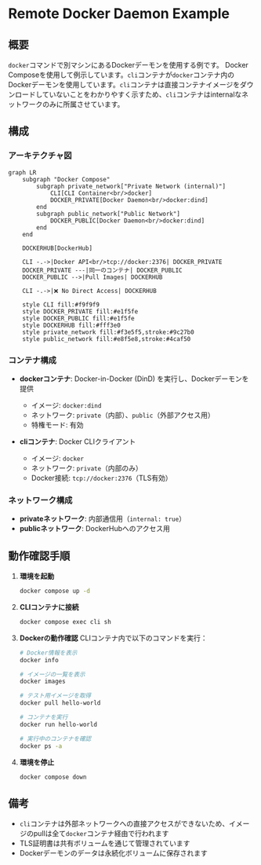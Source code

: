 # Remote Docker Daemon Example

## 概要

`docker`コマンドで別マシンにあるDockerデーモンを使用する例です。
Docker Composeを使用して例示しています。`cli`コンテナが`docker`コンテナ内のDockerデーモンを使用しています。`cli`コンテナは直接コンテナイメージをダウンロードしていないことをわかりやすく示すため、`cli`コンテナはinternalなネットワークのみに所属させています。

## 構成

### アーキテクチャ図

```mermaid
graph LR
    subgraph "Docker Compose"
        subgraph private_network["Private Network (internal)"]
            CLI[CLI Container<br/>docker]
            DOCKER_PRIVATE[Docker Daemon<br/>docker:dind]
        end
        subgraph public_network["Public Network"]
            DOCKER_PUBLIC[Docker Daemon<br/>docker:dind]
        end
    end

    DOCKERHUB[DockerHub]

    CLI -.->|Docker API<br/>tcp://docker:2376| DOCKER_PRIVATE
    DOCKER_PRIVATE ---|同一のコンテナ| DOCKER_PUBLIC
    DOCKER_PUBLIC -->|Pull Images| DOCKERHUB

    CLI -.->|❌ No Direct Access| DOCKERHUB

    style CLI fill:#f9f9f9
    style DOCKER_PRIVATE fill:#e1f5fe
    style DOCKER_PUBLIC fill:#e1f5fe
    style DOCKERHUB fill:#fff3e0
    style private_network fill:#f3e5f5,stroke:#9c27b0
    style public_network fill:#e8f5e8,stroke:#4caf50
```

### コンテナ構成

- **dockerコンテナ**: Docker-in-Docker (DinD) を実行し、Dockerデーモンを提供
  - イメージ: `docker:dind`
  - ネットワーク: `private`（内部）、`public`（外部アクセス用）
  - 特権モード: 有効

- **cliコンテナ**: Docker CLIクライアント
  - イメージ: `docker`
  - ネットワーク: `private`（内部のみ）
  - Docker接続: `tcp://docker:2376`（TLS有効）

### ネットワーク構成

- **privateネットワーク**: 内部通信用（`internal: true`）
- **publicネットワーク**: DockerHubへのアクセス用

## 動作確認手順

1. **環境を起動**
   ```bash
   docker compose up -d
   ```

2. **CLIコンテナに接続**
   ```bash
   docker compose exec cli sh
   ```

3. **Dockerの動作確認**
   CLIコンテナ内で以下のコマンドを実行：
   ```bash
   # Docker情報を表示
   docker info

   # イメージの一覧を表示
   docker images

   # テスト用イメージを取得
   docker pull hello-world

   # コンテナを実行
   docker run hello-world

   # 実行中のコンテナを確認
   docker ps -a
   ```

4. **環境を停止**
   ```bash
   docker compose down
   ```

## 備考

- `cli`コンテナは外部ネットワークへの直接アクセスができないため、イメージのpullは全て`docker`コンテナ経由で行われます
- TLS証明書は共有ボリュームを通じて管理されています
- Dockerデーモンのデータは永続化ボリュームに保存されます